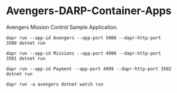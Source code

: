 # Avengers-DARP-Container-Apps

<p>Avengers Mission Control Sample Application.</p>

<code>dapr run --app-id Avengers --app-port 5000 --dapr-http-port 3500 dotnet run</code>

<code>dapr run --app-id Missions --app-port 4998 --dapr-http-port 3501 dotnet run</code>

<code>dapr run --app-id Payment --app-port 4999 --dapr-http-port 3502 dotnet run</code>

<code>dapr run -a avengers dotnet watch run</code>